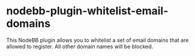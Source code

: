 # nodebb-plugin-whitelist-email-domains
This NodeBB plugin allows you to whitelist a set of email domains that are allowed to register. All other domain names will be blocked.
